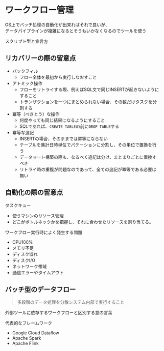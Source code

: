 # ワークフロー管理

OS上でバッチ処理の自動化が出来ればそれで良いが、  
データパイプラインが複雑になるとそうもいかなくなるのでツールを使う

スクリプト型と宣言方

## リカバリーの際の留意点

- バックフィル
  - フロー全体を最初から実行しなおすこと
- アトミック操作
  - フローをリトライする際、例えばSQL文で同じINSERTが起きないようにすること
  - トランザクションを一つにまとめられない場合、その数だけタスクを分割する
- 冪等（べきとう）な操作
  - 何度やっても同じ結果になるようにすること
  - SQLであれば、`CREATE TABLE`の前に`DROP TABLE`する
- 冪等な追記
  - INSERTの場合、そのままでは冪等にならない
  - テーブルを集計日時単位でパテーションに分割し、その単位で置換を行う
  - データマート構築の際も、なるべく追記は分け、まとまりごとに置換すべき
  - リトライ時の重複が問題なのであって、全ての追記が冪等である必要は無い

## 自動化の際の留意点

タスクキュー
- 使うマシンのリソース管理
- どこがボトルネックかを把握し、それに合わせたリソースを割り当てる。

ワークフロー実行時によく発生する問題
- CPU100%
- メモリ不足
- ディスク溢れ
- ディスクI/O
- ネットワーク帯域
- 通信エラーやタイムアウト

## バッチ型のデータフロー

>多段階のデータ処理を分散システム内部で実行すること

外部ツールに依存するワークフローと区別する意の言葉

代表的なフレームワーク
- Google Cloud Dataflow
- Apache Spark
- Apache Flink
